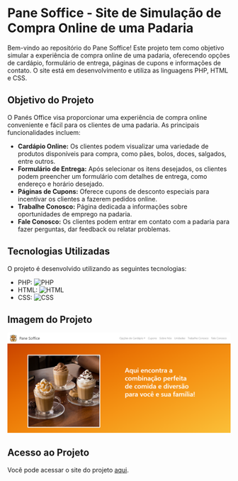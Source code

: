 # Pane Soffice - Site de Simulação de Compra Online de uma Padaria

Bem-vindo ao repositório do Pane Soffice! Este projeto tem como objetivo simular a experiência de compra online de uma padaria, oferecendo opções de cardápio, formulário de entrega, páginas de cupons e informações de contato. O site está em desenvolvimento e utiliza as linguagens PHP, HTML e CSS.

## Objetivo do Projeto

O Panés Office visa proporcionar uma experiência de compra online conveniente e fácil para os clientes de uma padaria. As principais funcionalidades incluem:

- **Cardápio Online:** Os clientes podem visualizar uma variedade de produtos disponíveis para compra, como pães, bolos, doces, salgados, entre outros.
- **Formulário de Entrega:** Após selecionar os itens desejados, os clientes podem preencher um formulário com detalhes de entrega, como endereço e horário desejado.
- **Páginas de Cupons:** Oferece cupons de desconto especiais para incentivar os clientes a fazerem pedidos online.
- **Trabalhe Conosco:** Página dedicada a informações sobre oportunidades de emprego na padaria.
- **Fale Conosco:** Os clientes podem entrar em contato com a padaria para fazer perguntas, dar feedback ou relatar problemas.

## Tecnologias Utilizadas

O projeto é desenvolvido utilizando as seguintes tecnologias:

- PHP: ![PHP](https://img.icons8.com/color/48/000000/php.png) 
- HTML: ![HTML](https://img.icons8.com/color/48/000000/html-5.png) 
- CSS: ![CSS](https://img.icons8.com/color/48/000000/css3.png) 

## Imagem do Projeto

![Imagem do Projeto Panés Office](./imgPanesoffice.png)

## Acesso ao Projeto

Você pode acessar o site do projeto [aqui](https://anayukimoto.github.io/panesoffice.github.io/).


